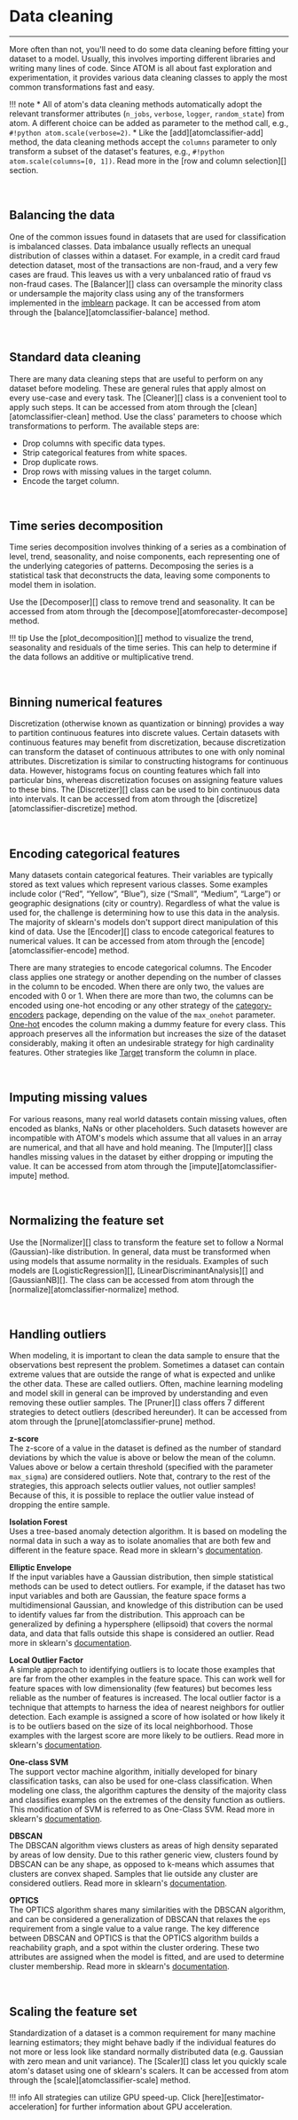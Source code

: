 # Data cleaning
---------------

More often than not, you'll need to do some data cleaning before fitting
your dataset to a model.  Usually, this involves importing different
libraries and writing many lines of code. Since ATOM is all about fast
exploration  and experimentation, it provides various data cleaning
classes to apply the most common transformations fast and easy.

!!! note
    * All of atom's data cleaning methods automatically adopt the relevant
      transformer attributes (`n_jobs`, `verbose`, `logger`, `random_state`)
      from atom. A different choice can be added as parameter to the method
      call, e.g., `#!python atom.scale(verbose=2)`.
    * Like the [add][atomclassifier-add] method, the data cleaning methods
      accept the `columns` parameter to only transform a subset of the
      dataset's features, e.g., `#!python atom.scale(columns=[0, 1])`. Read
      more in the [row and column selection][] section.


<br>

## Balancing the data

One of the common issues found in datasets that are used for
classification is imbalanced classes. Data imbalance usually reflects
an unequal distribution of classes within a dataset. For example, in
a credit card fraud detection dataset, most of the transactions are
non-fraud, and a very few cases are fraud. This leaves us with a very
unbalanced ratio of fraud vs non-fraud cases. The [Balancer][] class
can oversample the minority class or undersample the majority class
using any of the transformers implemented in the [imblearn](https://imbalanced-learn.org/stable/index.html)
package. It can be  accessed from atom through the [balance][atomclassifier-balance]
method.

<br>

## Standard data cleaning

There are many data cleaning steps that are useful to perform on any
dataset before modeling. These are general rules that apply almost
on every use-case and every task. The [Cleaner][] class is a convenient
tool to apply such steps. It can be accessed from atom through the
[clean][atomclassifier-clean] method. Use the class' parameters to
choose which transformations to perform. The available steps are:

* Drop columns with specific data types.
* Strip categorical features from white spaces.
* Drop duplicate rows.
* Drop rows with missing values in the target column.
* Encode the target column.

<br>

## Time series decomposition

Time series decomposition involves thinking of a series as a combination
of level, trend, seasonality, and noise components, each representing one
of the underlying categories of patterns. Decomposing the series is a
statistical task that deconstructs the data, leaving some components to
model them in isolation.

Use the [Decomposer][] class to remove trend and seasonality. It can be
accessed from atom through the [decompose][atomforecaster-decompose] method.

!!! tip
    Use the [plot_decomposition][] method to visualize the trend,
    seasonality and residuals of the time series. This can help to determine
    if the data follows an additive or multiplicative trend.

<br>

## Binning numerical features

Discretization (otherwise known as quantization or binning) provides
a way to partition continuous features into discrete values. Certain
datasets with continuous features may benefit from discretization,
because discretization can transform the dataset of continuous
attributes to one with only nominal attributes. Discretization is
similar to constructing histograms for continuous data. However,
histograms focus on counting features which fall into particular bins,
whereas discretization focuses on assigning feature values to these
bins. The [Discretizer][] class can be used to bin continuous data into
intervals. It can be accessed from atom through the [discretize][atomclassifier-discretize]
method.

<br>

## Encoding categorical features

Many datasets contain categorical features. Their variables are
typically stored as text values which represent various classes.
Some examples include color (“Red”, “Yellow”, “Blue”), size (“Small”,
“Medium”, “Large”) or geographic designations (city or country).
Regardless of what the value is used for, the challenge is determining
how to use this data in the analysis. The majority of sklearn's models
don't support direct manipulation of this kind of data. Use the
[Encoder][] class to encode categorical features to numerical values.
It can be  accessed from atom through the [encode][atomclassifier-encode]
method.

There are many strategies to encode categorical columns. The Encoder
class applies one strategy or another depending on the number of
classes in the column to be encoded. When there are only two, the values
are encoded with 0 or 1. When there are more than two, the columns can
be encoded using one-hot encoding or any other strategy of the
[category-encoders](https://contrib.scikit-learn.org/category_encoders/)
package, depending on the value of the `max_onehot` parameter.
[One-hot](https://contrib.scikit-learn.org/category_encoders/onehot.html)
encodes the column making a dummy feature for every class. This
approach preserves all the information but increases the size of
the dataset considerably, making it often an undesirable strategy for
high cardinality features. Other strategies like [Target](https://contrib.scikit-learn.org/category_encoders/targetencoder.html)
transform the column in place.

<br>

## Imputing missing values

For various reasons, many real world datasets contain missing values,
often encoded as blanks, NaNs or other placeholders. Such datasets
however are incompatible with ATOM's models which assume that all
values in an array are numerical, and that all have and hold meaning.
The [Imputer][] class handles missing values in the dataset by either
dropping or imputing the value. It can be accessed from atom through
the [impute][atomclassifier-impute] method.

<br>

## Normalizing the feature set

Use the [Normalizer][] class to transform the feature set to follow
a Normal (Gaussian)-like distribution. In general, data must be
transformed when using models that assume normality in the residuals.
Examples of such models are [LogisticRegression][], [LinearDiscriminantAnalysis][]
and [GaussianNB][]. The class can be accessed from atom
through the [normalize][atomclassifier-normalize] method.

<br>

## Handling outliers

When modeling, it is important to clean the data sample to ensure that
the observations best represent the problem. Sometimes a dataset can
contain extreme values that are outside the range of what is expected
and unlike the other data. These are called outliers. Often, machine
learning modeling and model skill in general can be improved by 
understanding and even removing these outlier samples. The [Pruner][]
class offers 7 different strategies to detect outliers (described
hereunder). It can be accessed from atom through the [prune][atomclassifier-prune]
method.

**z-score**<br>
The z-score of a value in the dataset is defined as the number of standard
deviations by which the value is above or below the mean of the column.
Values above or below a certain threshold (specified with the parameter
`max_sigma`) are considered outliers. Note that, contrary to the rest of
the strategies, this approach selects outlier values, not outlier samples!
Because of this, it is possible to replace the outlier value instead of
dropping the entire sample.


**Isolation Forest**<br>
Uses a tree-based anomaly detection algorithm. It is based
on modeling the normal data in such a way as to isolate anomalies that are
both few and different in the feature space. Read more in sklearn's [documentation](https://scikit-learn.org/stable/modules/outlier_detection.html#isolation-forest).


**Elliptic Envelope**<br>
If the input variables have a Gaussian distribution, then simple statistical
methods can be used to detect outliers. For example, if the dataset has two
input variables and both are Gaussian, the feature space forms a
multidimensional Gaussian, and knowledge of this distribution can be used to
identify values far from the distribution. This approach can be generalized by
defining a hypersphere (ellipsoid) that covers the normal data, and data that
falls outside this shape is considered an outlier. Read more in sklearn's [documentation](https://scikit-learn.org/stable/modules/outlier_detection.html#fitting-an-elliptic-envelope).


**Local Outlier Factor**<br>
A simple approach to identifying outliers is to locate those examples that
are far from the other examples in the feature space. This can work well
for feature spaces with low dimensionality (few features) but becomes
less reliable as the number of features is increased. The local outlier
factor is a technique that attempts to harness the idea of nearest neighbors
for outlier detection. Each example is assigned a score of how isolated
or how likely it is to be outliers based on the size of its local
neighborhood. Those examples with the largest score are more likely to
be outliers. Read more in sklearn's [documentation](https://scikit-learn.org/stable/modules/outlier_detection.html#local-outlier-factor).


**One-class SVM**<br>
The support vector machine algorithm, initially developed for binary
classification tasks, can also be used for one-class classification.
When modeling one class, the algorithm captures the density of the
majority class and classifies examples on the extremes of the density
function as outliers. This modification of SVM is referred to as
One-Class SVM. Read more in sklearn's [documentation](https://scikit-learn.org/stable/modules/outlier_detection.html#novelty-detection).


**DBSCAN**<br>
The DBSCAN algorithm views clusters as areas of high density separated by
areas of low density. Due to this rather generic view, clusters found by
DBSCAN can be any shape, as opposed to k-means which assumes that clusters
are convex shaped. Samples that lie outside any cluster are considered outliers.
Read more in sklearn's [documentation](https://scikit-learn.org/stable/modules/clustering.html#dbscan).


**OPTICS**<br>
The OPTICS algorithm shares many similarities with the DBSCAN algorithm,
and can be considered a generalization of DBSCAN that relaxes the `eps`
requirement from a single value to a value range. The key difference
between DBSCAN and OPTICS is that the OPTICS algorithm builds a reachability
graph, and a spot within the cluster ordering. These two attributes are
assigned when the model is fitted, and are used to determine cluster
membership. Read more in sklearn's [documentation](https://scikit-learn.org/stable/modules/clustering.html#optics).


<br>

## Scaling the feature set

Standardization of a dataset is a common requirement for many machine
learning estimators; they might behave badly if the individual features
do not more or less look like standard normally distributed data (e.g.
Gaussian with zero mean and unit variance). The [Scaler][] class let you
quickly scale atom's dataset using one of sklearn's scalers. It can be
accessed from atom through the [scale][atomclassifier-scale] method. 

!!! info
    All strategies can utilize GPU speed-up. Click [here][estimator-acceleration]
    for further information about GPU acceleration.
